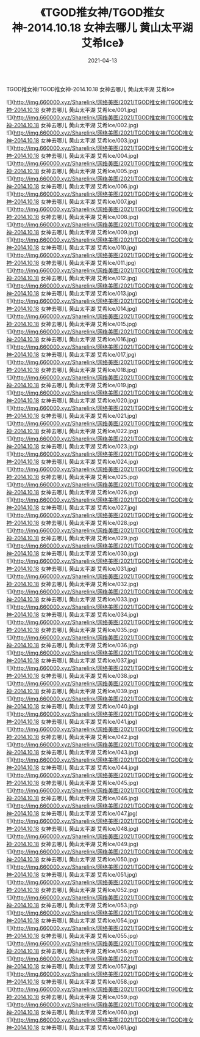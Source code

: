 ﻿---
layout: post
title:  《TGOD推女神/TGOD推女神-2014.10.18 女神去哪儿 黄山太平湖 艾希Ice》
date:   2021-04-13
img: http://img.660000.xyz/Sharelink/网络美图/2021/TGOD推女神/TGOD推女神-2014.10.18 女神去哪儿 黄山太平湖 艾希Ice/000.jpg
categories: [美女, 清纯, 唯美]
---

TGOD推女神/TGOD推女神-2014.10.18 女神去哪儿 黄山太平湖 艾希Ice

 ![](http://img.660000.xyz/Sharelink/网络美图/2021/TGOD推女神/TGOD推女神-2014.10.18 女神去哪儿 黄山太平湖 艾希Ice/001.jpg) <br>![](http://img.660000.xyz/Sharelink/网络美图/2021/TGOD推女神/TGOD推女神-2014.10.18 女神去哪儿 黄山太平湖 艾希Ice/002.jpg) <br>![](http://img.660000.xyz/Sharelink/网络美图/2021/TGOD推女神/TGOD推女神-2014.10.18 女神去哪儿 黄山太平湖 艾希Ice/003.jpg) <br>![](http://img.660000.xyz/Sharelink/网络美图/2021/TGOD推女神/TGOD推女神-2014.10.18 女神去哪儿 黄山太平湖 艾希Ice/004.jpg) <br>![](http://img.660000.xyz/Sharelink/网络美图/2021/TGOD推女神/TGOD推女神-2014.10.18 女神去哪儿 黄山太平湖 艾希Ice/005.jpg) <br>![](http://img.660000.xyz/Sharelink/网络美图/2021/TGOD推女神/TGOD推女神-2014.10.18 女神去哪儿 黄山太平湖 艾希Ice/006.jpg) <br>![](http://img.660000.xyz/Sharelink/网络美图/2021/TGOD推女神/TGOD推女神-2014.10.18 女神去哪儿 黄山太平湖 艾希Ice/007.jpg) <br>![](http://img.660000.xyz/Sharelink/网络美图/2021/TGOD推女神/TGOD推女神-2014.10.18 女神去哪儿 黄山太平湖 艾希Ice/008.jpg) <br>![](http://img.660000.xyz/Sharelink/网络美图/2021/TGOD推女神/TGOD推女神-2014.10.18 女神去哪儿 黄山太平湖 艾希Ice/009.jpg) <br>![](http://img.660000.xyz/Sharelink/网络美图/2021/TGOD推女神/TGOD推女神-2014.10.18 女神去哪儿 黄山太平湖 艾希Ice/010.jpg) <br>![](http://img.660000.xyz/Sharelink/网络美图/2021/TGOD推女神/TGOD推女神-2014.10.18 女神去哪儿 黄山太平湖 艾希Ice/011.jpg) <br>![](http://img.660000.xyz/Sharelink/网络美图/2021/TGOD推女神/TGOD推女神-2014.10.18 女神去哪儿 黄山太平湖 艾希Ice/012.jpg) <br>![](http://img.660000.xyz/Sharelink/网络美图/2021/TGOD推女神/TGOD推女神-2014.10.18 女神去哪儿 黄山太平湖 艾希Ice/013.jpg) <br>![](http://img.660000.xyz/Sharelink/网络美图/2021/TGOD推女神/TGOD推女神-2014.10.18 女神去哪儿 黄山太平湖 艾希Ice/014.jpg) <br>![](http://img.660000.xyz/Sharelink/网络美图/2021/TGOD推女神/TGOD推女神-2014.10.18 女神去哪儿 黄山太平湖 艾希Ice/015.jpg) <br>![](http://img.660000.xyz/Sharelink/网络美图/2021/TGOD推女神/TGOD推女神-2014.10.18 女神去哪儿 黄山太平湖 艾希Ice/016.jpg) <br>![](http://img.660000.xyz/Sharelink/网络美图/2021/TGOD推女神/TGOD推女神-2014.10.18 女神去哪儿 黄山太平湖 艾希Ice/017.jpg) <br>![](http://img.660000.xyz/Sharelink/网络美图/2021/TGOD推女神/TGOD推女神-2014.10.18 女神去哪儿 黄山太平湖 艾希Ice/018.jpg) <br>![](http://img.660000.xyz/Sharelink/网络美图/2021/TGOD推女神/TGOD推女神-2014.10.18 女神去哪儿 黄山太平湖 艾希Ice/019.jpg) <br>![](http://img.660000.xyz/Sharelink/网络美图/2021/TGOD推女神/TGOD推女神-2014.10.18 女神去哪儿 黄山太平湖 艾希Ice/020.jpg) <br>![](http://img.660000.xyz/Sharelink/网络美图/2021/TGOD推女神/TGOD推女神-2014.10.18 女神去哪儿 黄山太平湖 艾希Ice/021.jpg) <br>![](http://img.660000.xyz/Sharelink/网络美图/2021/TGOD推女神/TGOD推女神-2014.10.18 女神去哪儿 黄山太平湖 艾希Ice/022.jpg) <br>![](http://img.660000.xyz/Sharelink/网络美图/2021/TGOD推女神/TGOD推女神-2014.10.18 女神去哪儿 黄山太平湖 艾希Ice/023.jpg) <br>![](http://img.660000.xyz/Sharelink/网络美图/2021/TGOD推女神/TGOD推女神-2014.10.18 女神去哪儿 黄山太平湖 艾希Ice/024.jpg) <br>![](http://img.660000.xyz/Sharelink/网络美图/2021/TGOD推女神/TGOD推女神-2014.10.18 女神去哪儿 黄山太平湖 艾希Ice/025.jpg) <br>![](http://img.660000.xyz/Sharelink/网络美图/2021/TGOD推女神/TGOD推女神-2014.10.18 女神去哪儿 黄山太平湖 艾希Ice/026.jpg) <br>![](http://img.660000.xyz/Sharelink/网络美图/2021/TGOD推女神/TGOD推女神-2014.10.18 女神去哪儿 黄山太平湖 艾希Ice/027.jpg) <br>![](http://img.660000.xyz/Sharelink/网络美图/2021/TGOD推女神/TGOD推女神-2014.10.18 女神去哪儿 黄山太平湖 艾希Ice/028.jpg) <br>![](http://img.660000.xyz/Sharelink/网络美图/2021/TGOD推女神/TGOD推女神-2014.10.18 女神去哪儿 黄山太平湖 艾希Ice/029.jpg) <br>![](http://img.660000.xyz/Sharelink/网络美图/2021/TGOD推女神/TGOD推女神-2014.10.18 女神去哪儿 黄山太平湖 艾希Ice/030.jpg) <br>![](http://img.660000.xyz/Sharelink/网络美图/2021/TGOD推女神/TGOD推女神-2014.10.18 女神去哪儿 黄山太平湖 艾希Ice/031.jpg) <br>![](http://img.660000.xyz/Sharelink/网络美图/2021/TGOD推女神/TGOD推女神-2014.10.18 女神去哪儿 黄山太平湖 艾希Ice/032.jpg) <br>![](http://img.660000.xyz/Sharelink/网络美图/2021/TGOD推女神/TGOD推女神-2014.10.18 女神去哪儿 黄山太平湖 艾希Ice/033.jpg) <br>![](http://img.660000.xyz/Sharelink/网络美图/2021/TGOD推女神/TGOD推女神-2014.10.18 女神去哪儿 黄山太平湖 艾希Ice/034.jpg) <br>![](http://img.660000.xyz/Sharelink/网络美图/2021/TGOD推女神/TGOD推女神-2014.10.18 女神去哪儿 黄山太平湖 艾希Ice/035.jpg) <br>![](http://img.660000.xyz/Sharelink/网络美图/2021/TGOD推女神/TGOD推女神-2014.10.18 女神去哪儿 黄山太平湖 艾希Ice/036.jpg) <br>![](http://img.660000.xyz/Sharelink/网络美图/2021/TGOD推女神/TGOD推女神-2014.10.18 女神去哪儿 黄山太平湖 艾希Ice/037.jpg) <br>![](http://img.660000.xyz/Sharelink/网络美图/2021/TGOD推女神/TGOD推女神-2014.10.18 女神去哪儿 黄山太平湖 艾希Ice/038.jpg) <br>![](http://img.660000.xyz/Sharelink/网络美图/2021/TGOD推女神/TGOD推女神-2014.10.18 女神去哪儿 黄山太平湖 艾希Ice/039.jpg) <br>![](http://img.660000.xyz/Sharelink/网络美图/2021/TGOD推女神/TGOD推女神-2014.10.18 女神去哪儿 黄山太平湖 艾希Ice/040.jpg) <br>![](http://img.660000.xyz/Sharelink/网络美图/2021/TGOD推女神/TGOD推女神-2014.10.18 女神去哪儿 黄山太平湖 艾希Ice/041.jpg) <br>![](http://img.660000.xyz/Sharelink/网络美图/2021/TGOD推女神/TGOD推女神-2014.10.18 女神去哪儿 黄山太平湖 艾希Ice/042.jpg) <br>![](http://img.660000.xyz/Sharelink/网络美图/2021/TGOD推女神/TGOD推女神-2014.10.18 女神去哪儿 黄山太平湖 艾希Ice/043.jpg) <br>![](http://img.660000.xyz/Sharelink/网络美图/2021/TGOD推女神/TGOD推女神-2014.10.18 女神去哪儿 黄山太平湖 艾希Ice/044.jpg) <br>![](http://img.660000.xyz/Sharelink/网络美图/2021/TGOD推女神/TGOD推女神-2014.10.18 女神去哪儿 黄山太平湖 艾希Ice/045.jpg) <br>![](http://img.660000.xyz/Sharelink/网络美图/2021/TGOD推女神/TGOD推女神-2014.10.18 女神去哪儿 黄山太平湖 艾希Ice/046.jpg) <br>![](http://img.660000.xyz/Sharelink/网络美图/2021/TGOD推女神/TGOD推女神-2014.10.18 女神去哪儿 黄山太平湖 艾希Ice/047.jpg) <br>![](http://img.660000.xyz/Sharelink/网络美图/2021/TGOD推女神/TGOD推女神-2014.10.18 女神去哪儿 黄山太平湖 艾希Ice/048.jpg) <br>![](http://img.660000.xyz/Sharelink/网络美图/2021/TGOD推女神/TGOD推女神-2014.10.18 女神去哪儿 黄山太平湖 艾希Ice/049.jpg) <br>![](http://img.660000.xyz/Sharelink/网络美图/2021/TGOD推女神/TGOD推女神-2014.10.18 女神去哪儿 黄山太平湖 艾希Ice/050.jpg) <br>![](http://img.660000.xyz/Sharelink/网络美图/2021/TGOD推女神/TGOD推女神-2014.10.18 女神去哪儿 黄山太平湖 艾希Ice/051.jpg) <br>![](http://img.660000.xyz/Sharelink/网络美图/2021/TGOD推女神/TGOD推女神-2014.10.18 女神去哪儿 黄山太平湖 艾希Ice/052.jpg) <br>![](http://img.660000.xyz/Sharelink/网络美图/2021/TGOD推女神/TGOD推女神-2014.10.18 女神去哪儿 黄山太平湖 艾希Ice/053.jpg) <br>![](http://img.660000.xyz/Sharelink/网络美图/2021/TGOD推女神/TGOD推女神-2014.10.18 女神去哪儿 黄山太平湖 艾希Ice/054.jpg) <br>![](http://img.660000.xyz/Sharelink/网络美图/2021/TGOD推女神/TGOD推女神-2014.10.18 女神去哪儿 黄山太平湖 艾希Ice/055.jpg) <br>![](http://img.660000.xyz/Sharelink/网络美图/2021/TGOD推女神/TGOD推女神-2014.10.18 女神去哪儿 黄山太平湖 艾希Ice/056.jpg) <br>![](http://img.660000.xyz/Sharelink/网络美图/2021/TGOD推女神/TGOD推女神-2014.10.18 女神去哪儿 黄山太平湖 艾希Ice/057.jpg) <br>![](http://img.660000.xyz/Sharelink/网络美图/2021/TGOD推女神/TGOD推女神-2014.10.18 女神去哪儿 黄山太平湖 艾希Ice/058.jpg) <br>![](http://img.660000.xyz/Sharelink/网络美图/2021/TGOD推女神/TGOD推女神-2014.10.18 女神去哪儿 黄山太平湖 艾希Ice/059.jpg) <br>![](http://img.660000.xyz/Sharelink/网络美图/2021/TGOD推女神/TGOD推女神-2014.10.18 女神去哪儿 黄山太平湖 艾希Ice/060.jpg) <br>![](http://img.660000.xyz/Sharelink/网络美图/2021/TGOD推女神/TGOD推女神-2014.10.18 女神去哪儿 黄山太平湖 艾希Ice/061.jpg) <br>